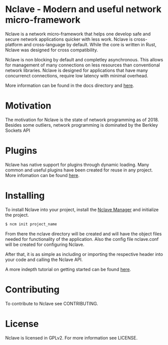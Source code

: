 # Nclave - Modern and useful network micro-framework

Nclave is a network micro-framework that helps one develop safe and secure 
network applications quicker with less work. Nclave is cross-platform and 
cross-language by default. While the core is written in Rust, Nclave was 
designed for cross compatibility. 

Nclave is non blocking by default and completley asynchronous. This allows for
management of many connections on less resources than conventional network
libraries. Nclave is designed for applications that have many concurrenct 
connections, require low latency with minimal overhead. 

More information can be found in the docs directory and 
[here](https://nclave.io/docs/en/v0.0.1/).

# Motivation

The motivation for Nclave is the state of network programming as of 2018.
Besides some outliers, network programming is dominated by the Berkley Sockets
API 

# Plugins

Nclave has native support for plugins through dynamic loading. Many common and 
useful plugins have been created for reuse in any project. More infomation can
be found [here](https://nclave.io/plugins/).

# Installing

To install Nclave into your project, install the 
[Nclave Manager](https://github.com/nclave/nclave-manager) and initialize 
the project. 

```bash 
$ ncm init project_name
```

From there the nclave directory will be created and will have the object 
files needed for functionality of the application. Also the config file
nclave.conf will be created for configuring Nclave.

After that, it is as simple as including or importing the respective header into 
your code and calling the Nclave API.

A more indepth tutorial on getting started can be found 
[here](https://nclave.io/docs/en/v0.0.1/getting-started/).

# Contributing

To contribute to Nclave see CONTRIBUTING.

# License

Nclave is licensed in GPLv2. For more information see LICENSE.

